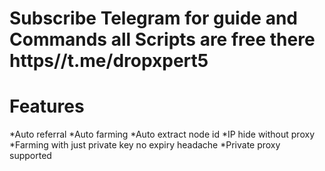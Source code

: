 # Subscribe Telegram for guide and Commands all Scripts are free there https//t.me/dropxpert5
# Features
*Auto referral 
*Auto farming 
*Auto extract node id 
*IP hide without proxy 
*Farming with just private key no expiry headache 
*Private proxy supported
